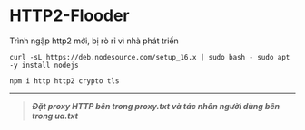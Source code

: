 # HTTP2-Flooder

Trình ngập http2 mới, bị rò rỉ vì nhà phát triển

```
curl -sL https://deb.nodesource.com/setup_16.x | sudo bash - sudo apt -y install nodejs
```
```
npm i http http2 crypto tls
```
---------------------------------------------------------------

>***Đặt proxy HTTP bên trong proxy.txt và tác nhân người dùng bên trong ua.txt***
